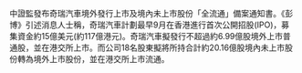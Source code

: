 中證監發布奇瑞汽車境外發行上市及境內未上市股份「全流通」備案通知書。《彭博》引述消息人士稱，奇瑞汽車計劃最早9月在香港進行首次公開招股(IPO)，募集資金約15億美元(約117億港元)。奇瑞汽車擬發行不超過約6.99億股境外上市普通股，並在港交所上市。而公司18名股東擬將所持合計約20.16億股境內未上市股份轉為境外上市股份，並在港交所上市流通。